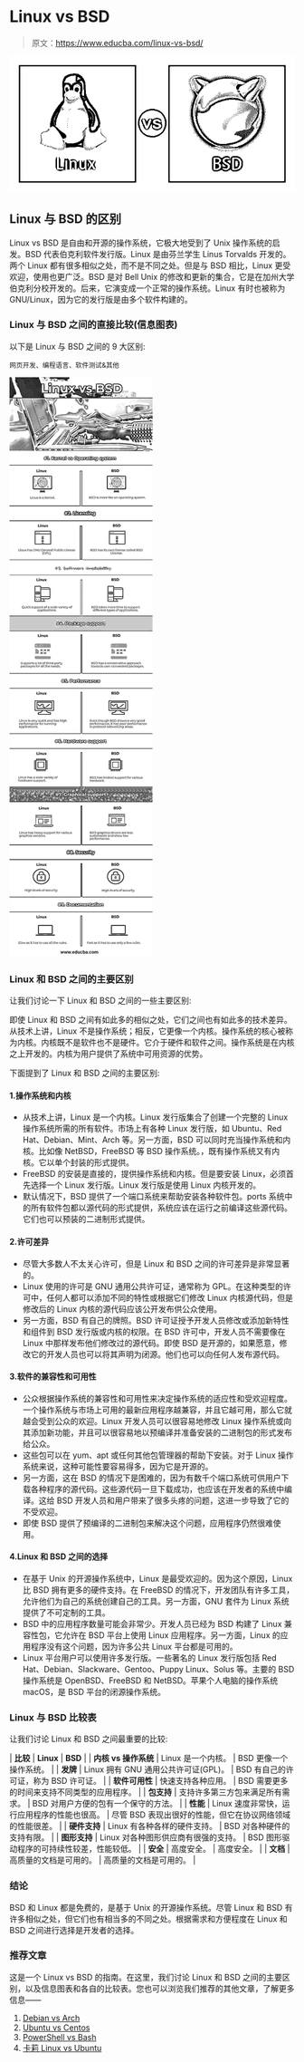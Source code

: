 # Linux vs BSD

> 原文：<https://www.educba.com/linux-vs-bsd/>

![Linux vs BSD](img/9d0a8b6396267d9f11b37c80ee6b8a8f.png)



## Linux 与 BSD 的区别

Linux vs BSD 是自由和开源的操作系统，它极大地受到了 Unix 操作系统的启发。BSD 代表伯克利软件发行版。Linux 是由芬兰学生 Linus Torvalds 开发的。两个 Linux 都有很多相似之处，而不是不同之处。但是与 BSD 相比，Linux 更受欢迎，使用也更广泛。BSD 是对 Bell Unix 的修改和更新的集合，它是在加州大学伯克利分校开发的。后来，它演变成一个正常的操作系统。Linux 有时也被称为 GNU/Linux，因为它的发行版是由多个软件构建的。

### Linux 与 BSD 之间的直接比较(信息图表)

以下是 Linux 与 BSD 之间的 9 大区别:

<small>网页开发、编程语言、软件测试&其他</small>

![Linux-vs-BSD-info](img/b94e122ad03c5898020ac5a4be6528e0.png)



### Linux 和 BSD 之间的主要区别

让我们讨论一下 Linux 和 BSD 之间的一些主要区别:

即使 Linux 和 BSD 之间有如此多的相似之处，它们之间也有如此多的技术差异。从技术上讲，Linux 不是操作系统；相反，它更像一个内核。操作系统的核心被称为内核。内核既不是软件也不是硬件。它介于硬件和软件之间。操作系统是在内核之上开发的。内核为用户提供了系统中可用资源的优势。

下面提到了 Linux 和 BSD 之间的主要区别:

#### 1.操作系统和内核

*   从技术上讲，Linux 是一个内核。Linux 发行版集合了创建一个完整的 Linux 操作系统所需的所有软件。市场上有各种 Linux 发行版，如 Ubuntu、Red Hat、Debian、Mint、Arch 等。另一方面，BSD 可以同时充当操作系统和内核。比如像 NetBSD，FreeBSD 等 BSD 操作系统。，既有操作系统又有内核。它以单个封装的形式提供。
*   FreeBSD 的安装是直接的，提供操作系统和内核。但是要安装 Linux，必须首先选择一个 Linux 发行版。Linux 发行版是使用 Linux 内核开发的。
*   默认情况下，BSD 提供了一个端口系统来帮助安装各种软件包。ports 系统中的所有软件包都以源代码的形式提供，系统应该在运行之前编译这些源代码。它们也可以预装的二进制形式提供。

#### 2.许可差异

*   尽管大多数人不太关心许可，但是 Linux 和 BSD 之间的许可差异是非常显著的。
*   Linux 使用的许可是 GNU 通用公共许可证，通常称为 GPL。在这种类型的许可中，任何人都可以添加不同的特性或根据它们修改 Linux 内核源代码，但是修改后的 Linux 内核的源代码应该公开发布供公众使用。
*   另一方面，BSD 有自己的牌照。BSD 许可证授予开发人员修改或添加新特性和组件到 BSD 发行版或内核的权限。在 BSD 许可中，开发人员不需要像在 Linux 中那样发布他们修改过的源代码。即使 BSD 是开源的，如果愿意，修改它的开发人员也可以将其声明为闭源。他们也可以向任何人发布源代码。

#### 3.软件的兼容性和可用性

*   公众根据操作系统的兼容性和可用性来决定操作系统的适应性和受欢迎程度。一个操作系统与市场上可用的最新应用程序越兼容，并且它越可用，那么它就越会受到公众的欢迎。Linux 开发人员可以很容易地修改 Linux 操作系统或向其添加新功能，并且可以很容易地以预编译并准备安装的二进制包的形式发布给公众。
*   这些包可以在 yum、apt 或任何其他包管理器的帮助下安装。对于 Linux 操作系统来说，这种可能性要容易得多，因为它是开源的。
*   另一方面，这在 BSD 的情况下是困难的，因为有数千个端口系统可供用户下载各种程序的源代码。这些源代码一旦下载成功，也应该在开发者的系统中编译。这给 BSD 开发人员和用户带来了很多头疼的问题，这进一步导致了它的不受欢迎。
*   即使 BSD 提供了预编译的二进制包来解决这个问题，应用程序仍然很难使用。

#### 4.Linux 和 BSD 之间的选择

*   在基于 Unix 的开源操作系统中，Linux 是最受欢迎的。因为这个原因，Linux 比 BSD 拥有更多的硬件支持。在 FreeBSD 的情况下，开发团队有许多工具，允许他们为自己的系统创建自己的工具。另一方面，GNU 套件为 Linux 系统提供了不可定制的工具。
*   BSD 中的应用程序数量可能会非常少。开发人员已经为 BSD 构建了 Linux 兼容性包，它允许在 BSD 平台上使用 Linux 应用程序。另一方面，Linux 的应用程序没有这个问题，因为许多公共 Linux 平台都是可用的。
*   Linux 平台用户可以使用许多发行版。一些著名的 Linux 发行版包括 Red Hat、Debian、Slackware、Gentoo、Puppy Linux、Solus 等。主要的 BSD 操作系统是 OpenBSD、FreeBSD 和 NetBSD。苹果个人电脑的操作系统 macOS，是 BSD 平台的闭源操作系统。

### Linux 与 BSD 比较表

让我们讨论 Linux 和 BSD 之间最重要的比较:

| **比较** | **Linux** | **BSD** |
| **内核 vs 操作系统** | Linux 是一个内核。 | BSD 更像一个操作系统。 |
| **发牌** | Linux 拥有 GNU 通用公共许可证(GPL)。 | BSD 有自己的许可证，称为 BSD 许可证。 |
| **软件可用性** | 快速支持各种应用。 | BSD 需要更多的时间来支持不同类型的应用程序。 |
| **包支持** | 支持许多第三方包来满足所有需求。 | BSD 对用户方便的包有一个保守的方法。 |
| **性能** | Linux 速度非常快，运行应用程序的性能也很高。 | 尽管 BSD 表现出很好的性能，但它在协议网络领域的性能很差。 |
| **硬件支持** | Linux 有各种各样的硬件支持。 | BSD 对各种硬件的支持有限。 |
| **图形支持** | Linux 对各种图形供应商有很强的支持。 | BSD 图形驱动程序的可持续性较差，性能较低。 |
| **安全** | 高度安全。 | 高度安全。 |
| **文档** | 高质量的文档是可用的。 | 高质量的文档是可用的。 |

### 结论

BSD 和 Linux 都是免费的，是基于 Unix 的开源操作系统。尽管 Linux 和 BSD 有许多相似之处，但它们也有相当多的不同之处。根据需求和方便程度在 Linux 和 BSD 之间进行选择是开发者的选择。

### 推荐文章

这是一个 Linux vs BSD 的指南。在这里，我们讨论 Linux 和 BSD 之间的主要区别，以及信息图表和各自的比较表。您也可以浏览我们推荐的其他文章，了解更多信息——

1.  [Debian vs Arch](https://www.educba.com/debian-vs-arch/)
2.  [Ubuntu vs Centos](https://www.educba.com/centos-vs-ubuntu/)
3.  [PowerShell vs Bash](https://www.educba.com/powershell-vs-bash/)
4.  [卡莉 Linux vs Ubuntu](https://www.educba.com/kali-linux-vs-ubuntu/)





